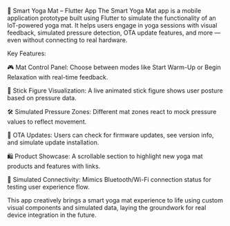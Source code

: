 📱 Smart Yoga Mat – Flutter App
The Smart Yoga Mat app is a mobile application prototype built using Flutter to simulate the functionality of an IoT-powered yoga mat. It helps users engage in yoga sessions with visual feedback, simulated pressure detection, OTA update features, and more — even without connecting to real hardware.

Key Features:

🎮 Mat Control Panel: Choose between modes like Start Warm-Up or Begin Relaxation with real-time feedback.

🧘 Stick Figure Visualization: A live animated stick figure shows user posture based on pressure data.

🛠 Simulated Pressure Zones: Different mat zones react to mock pressure values to reflect movement.

🚀 OTA Updates: Users can check for firmware updates, see version info, and simulate update installation.

🛍 Product Showcase: A scrollable section to highlight new yoga mat products and features with links.

📡 Simulated Connectivity: Mimics Bluetooth/Wi-Fi connection status for testing user experience flow.

This app creatively brings a smart yoga mat experience to life using custom visual components and simulated data, laying the groundwork for real device integration in the future.
